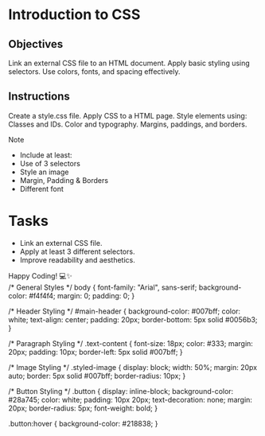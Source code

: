 # Introduction to CSS

## Objectives
Link an external CSS file to an HTML document.
Apply basic styling using selectors.
Use colors, fonts, and spacing effectively.

## Instructions

Create a style.css file.
Apply CSS to a HTML page.
Style elements using:
Classes and IDs.
Color and typography.
Margins, paddings, and borders.

>[!NOTE]
>  - Include at least:
>  - Use of 3 selectors
>  - Style an image
>  - Margin, Padding & Borders
>  - Different font

# Tasks
 - Link an external CSS file.
 - Apply at least 3 different selectors.
 - Improve readability and aesthetics.

Happy Coding! 💻✨   
/* General Styles */
body {
    font-family: "Arial", sans-serif;
    background-color: #f4f4f4;
    margin: 0;
    padding: 0;
}

/* Header Styling */
#main-header {
    background-color: #007bff;
    color: white;
    text-align: center;
    padding: 20px;
    border-bottom: 5px solid #0056b3;
}

/* Paragraph Styling */
.text-content {
    font-size: 18px;
    color: #333;
    margin: 20px;
    padding: 10px;
    border-left: 5px solid #007bff;
}

/* Image Styling */
.styled-image {
    display: block;
    width: 50%;
    margin: 20px auto;
    border: 5px solid #007bff;
    border-radius: 10px;
}

/* Button Styling */
.button {
    display: inline-block;
    background-color: #28a745;
    color: white;
    padding: 10px 20px;
    text-decoration: none;
    margin: 20px;
    border-radius: 5px;
    font-weight: bold;
}

.button:hover {
    background-color: #218838;
}

